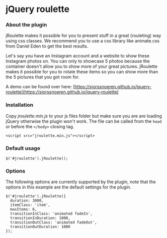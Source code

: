 # jQuery roulette

### About the plugin
jRoulette makes it possible for you to present stuff in a great (rouleting) way using css classes. We recommend you to use a css library like animate.css from Daniel Eden to get the best results.

Let's say you have an Instagram account and a website to show these Instagram photos on. You can only to showcase 5 photos because the container doesn't allow you to show more of your great pictures. jRoulette makes it possible for you to rotate these items so you can show more than the 5 pictures that you got room for.

A demo can be found over here: [https://sjorssnoeren.github.io/jquery-roulette](https://sjorssnoeren.github.io/jquery-roulette) 

### Installation

Copy *jroulette.min.js* to your js files folder but make sure you are are loading jQuery otherwise the plugin won't work. The file can be called from the `head` or before the `</body>` closing tag.

```
<script src="jroulette.min.js"></script>
```

### Default usage

```
$('#jroulette').jRoulette();
```

### Options

The following options are currently supported by the plugin, note that the options in this example are the default settings for the plugin.

```
$('#jroulette').jRoulette({
  duration: 3000,
  itemClass: 'item',
  maxItems: 6,
  transitionInClass: 'animated fadeIn',
  transitionInDuration: 1000,
  transitionOutClass: 'animated fadeOut',
  transitionOutDuration: 1000
});
```